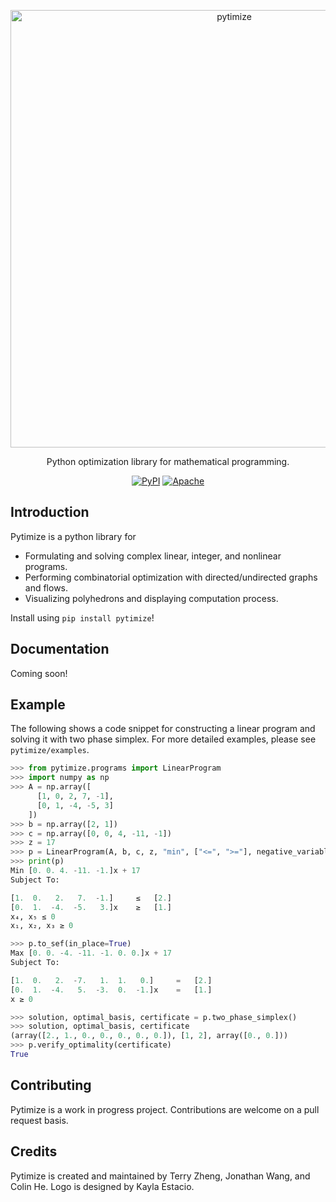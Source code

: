 <p align="center">
  <a href="https://pytimize.terrytm.com">
    <img alt="pytimize" src="https://terrytm.com/files/pytimize.png" width="700">
  </a>
</p>
<p align="center">
  Python optimization library for mathematical programming.
</p>
<p align="center">
  <a href="https://pypi.org/project/pytimize/"><img alt="PyPI" src="https://img.shields.io/pypi/v/pytimize?color=green&label=PyPI%20Package"></a>
  <a href="https://opensource.org/licenses/Apache-2.0"><img alt="Apache" src="https://img.shields.io/badge/License-Apache%202.0-blue.svg"></a>
</p>

Introduction
------------
Pytimize is a python library for
- Formulating and solving complex linear, integer, and nonlinear programs. 
- Performing combinatorial optimization with directed/undirected graphs and flows.
- Visualizing polyhedrons and displaying computation process.

Install using `pip install pytimize`!

Documentation
-------------
Coming soon!

Example
-------
The following shows a code snippet for constructing a linear program and solving
it with two phase simplex. For more detailed examples, please see `pytimize/examples`.
```python
>>> from pytimize.programs import LinearProgram
>>> import numpy as np
>>> A = np.array([
      [1, 0, 2, 7, -1], 
      [0, 1, -4, -5, 3]
    ])
>>> b = np.array([2, 1])
>>> c = np.array([0, 0, 4, -11, -1])
>>> z = 17
>>> p = LinearProgram(A, b, c, z, "min", ["<=", ">="], negative_variables=[4, 5])
>>> print(p)
Min [0. 0. 4. -11. -1.]x + 17
Subject To:

[1.  0.   2.   7.  -1.]     ≤   [2.]
[0.  1.  -4.  -5.   3.]x    ≥   [1.]
x₄, x₅ ≤ 0
x₁, x₂, x₃ ≥ 0

>>> p.to_sef(in_place=True)
Max [0. 0. -4. -11. -1. 0. 0.]x + 17
Subject To:

[1.  0.   2.  -7.   1.  1.   0.]     =   [2.]
[0.  1.  -4.   5.  -3.  0.  -1.]x    =   [1.]
x ≥ 0

>>> solution, optimal_basis, certificate = p.two_phase_simplex()
>>> solution, optimal_basis, certificate
(array([2., 1., 0., 0., 0., 0., 0.]), [1, 2], array([0., 0.]))
>>> p.verify_optimality(certificate)
True
```

Contributing
------------
Pytimize is a work in progress project. Contributions are welcome on a pull request basis.

Credits
-------
Pytimize is created and maintained by Terry Zheng, Jonathan Wang, and Colin He.
Logo is designed by Kayla Estacio.
